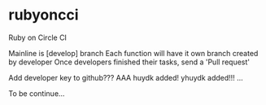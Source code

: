 # rubyoncci
Ruby on Circle CI

Mainline is [develop] branch
Each function will have it own branch created by developer
Once developers finished their tasks, send a 'Pull request'

Add developer key to github???
AAA
huydk added!
yhuydk added!!!
...



To be continue...

